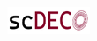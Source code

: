 <img src="/scdeco_logo_small.png" align="center"
     alt="Size Limit logo by Anton Lovchikov" width="150" height="50">
